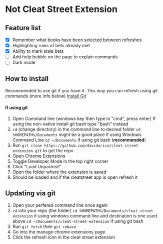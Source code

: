 # Not Cleat Street Extension

## Feature list
- [X] Remember what books have been selected between refreshes
- [X] Highlighting rows of bets already met
- [X] Ability to mark stale bets
- [ ] Add help bubble on the page to explain commands
- [ ] Dark mode

## How to install
Recommended to use git if you have it. This way you can refresh using git commands (more info below)
[Install Git](https://git-scm.com/book/en/v2/Getting-Started-Installing-Git)

#### If using git
1. Open Command line (windows key then type in "cmd", press enter)
    If using the non-native install git bash type "bash" instead
2. `cd` (change directory) in the command line to desired folder
    `cd %HOMEPATH%/Documents` might be a good place if using Windows Command Line
    `cd ~/Documents` if using git bash (**recommended**)
3. Run `git clone https://github.com/davidarico/cleat-street-extension.git` to get the repo
4. Open Chrome Extensions
5. Toggle Developer Mode in the top right corner
6. Click "Load Unpacked"
7. Open the folder where the extension is saved
8. Should be loaded and if the cleatstreet app is open refresh it

## Updating via git
1. Open your perfered command line once again
2. `cd` into your repo (the folder)
    `cd %HOMEPATH%/Documents/cleat-street-extension` if using windows command line and destination is one used above
    `cd ~/Documents/cleat-street-extension` if using git bash
3. Run `git fetch` then `git rebase`
4. Go into the manage chrome extensions page
5. Click the refresh icon in the cleat street extension